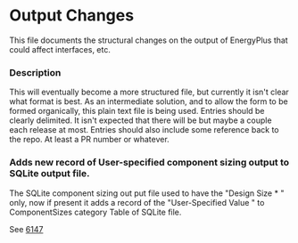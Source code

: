Output Changes
==============

This file documents the structural changes on the output of EnergyPlus that could affect interfaces, etc.

### Description

This will eventually become a more structured file, but currently it isn't clear what format is best. As an intermediate solution, and to allow the form to be formed organically, this plain text file is being used. Entries should be clearly delimited.  It isn't expected that there will be but maybe a couple each release at most. Entries should also include some reference back to the repo.  At least a PR number or whatever.

### Adds new record of User-specified component sizing output to SQLite output file. 

The SQLite component sizing out put file used to have the "Design Size * " only, now if present it adds a record of the "User-Specified  Value " to ComponentSizes category Table of SQLite file. 

See [6147](https://github.com/NREL/EnergyPlus/pull/6147)

